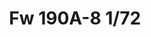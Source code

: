 ---
title: "Fw 190A-8  1/72"
price: 1650.00 
desc: "PROFIPACK, Fw 190A-8  1/72, razmera: 1/72"
img_path: "/assets/img/70111.jpg"
brand: AMMO
available: true
special_offer: false
new: false
soon: false
cat: "Plasticne-Makete"
subcat: "PM-EDUARD"
subsubcat: ""
---